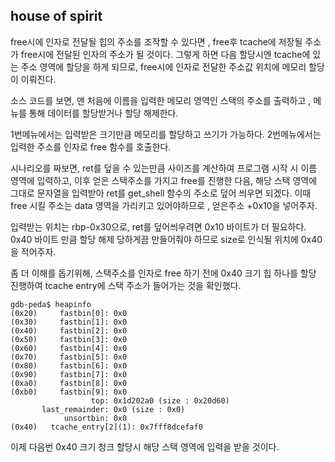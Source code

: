 house of spirit 
----------------

free시에 인자로 전달될 힙의 주소를 조작할 수 있다면 , 
free후 tcache에 저장될 주소가 free시에 전달된 인자의 주소가 될 것이다. 
그렇게 하면 다음 할당시엔 tcache에 있는 주소 영역에 할당을 하게 되므로, 
free시에 인자로 전달한 주소값 위치에 메모리 할당이 이뤄진다. 

소스 코드를 보면, 맨 처음에 이름을 입력한 메모리 영역인 스택의 주소를 출력하고 , 
메뉴를 통해 데이터를 할당받거나 할당 해제한다. 

1번메뉴에서는 입력받은 크기만큼 메모리를 할당하고 쓰기가 가능하다. 
2번메뉴에서는 입력한 주소를 인자로 free 함수를 호출한다. 

시나리오를 짜보면, ret를 덮을 수 있는만큼 사이즈를 계산하여 프로그램 시작 시 이름 영역에 입력하고, 
이후 얻은 스택주소를 가지고 free를 진행한 다음, 
해당 스택 영역에 그대로 문자열을 입력받아 ret를 get_shell 함수의 주소로 덮어 씌우면 되겠다. 
이때 free 시킬 주소는 data 영역을 가리키고 있어야하므로 , 얻은주소 +0x10을 넣어주자. 

입력받는 위치는 rbp-0x30으로, ret를 덮어씌우려면 0x10 바이트가 더 필요하다. 
0x40 바이트 만큼 할당 해제 당하게끔 만들어줘야 하므로 size로 인식될 위치에 0x40을 적어주자. 

좀 더 이해를 돕기위해, 스택주소를 인자로 free 하기 전에 0x40 크기 힙 하나를 할당 진행하여 
tcache entry에 스택 주소가 들어가는 것을 확인했다. 
```
gdb-peda$ heapinfo
(0x20)     fastbin[0]: 0x0
(0x30)     fastbin[1]: 0x0
(0x40)     fastbin[2]: 0x0
(0x50)     fastbin[3]: 0x0
(0x60)     fastbin[4]: 0x0
(0x70)     fastbin[5]: 0x0
(0x80)     fastbin[6]: 0x0
(0x90)     fastbin[7]: 0x0
(0xa0)     fastbin[8]: 0x0
(0xb0)     fastbin[9]: 0x0
                  top: 0x1d202a0 (size : 0x20d60) 
       last_remainder: 0x0 (size : 0x0) 
            unsortbin: 0x0
(0x40)   tcache_entry[2](1): 0x7fff8dcefaf0
```
이제 다음번 0x40 크기 청크 할당시 해당 스택 영역에 입력을 받을 것이다. 